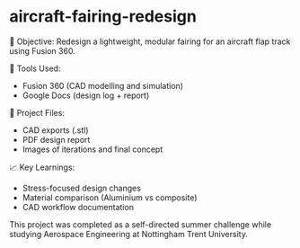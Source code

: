 # aircraft-fairing-redesign

🎯 Objective:
Redesign a lightweight, modular fairing for an aircraft flap track using Fusion 360.

🔧 Tools Used:
- Fusion 360 (CAD modelling and simulation)
- Google Docs (design log + report)

📂 Project Files:
- CAD exports (.stl)
- PDF design report
- Images of iterations and final concept

📈 Key Learnings:
- Stress-focused design changes
- Material comparison (Aluminium vs composite)
- CAD workflow documentation

This project was completed as a self-directed summer challenge while studying Aerospace Engineering at Nottingham Trent University.
